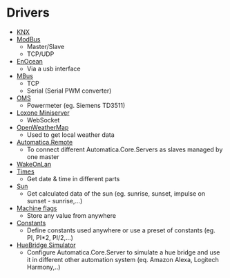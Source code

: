 ﻿# Drivers

* [KNX](knx/index.md)
* [ModBus](modbus/index.md)
    * Master/Slave
    * TCP/UDP
* [EnOcean](enocean/index.md)
    * Via a usb interface
* [MBus](mbus/index.md)
    * TCP
    * Serial (Serial PWM converter)
* [OMS](mbus/index.md) 
    * Powermeter (eg. Siemens TD3511)
* [Loxone Miniserver](loxone/index.md)
    * WebSocket
* [OpenWeatherMap](openweathermap/index.md)
    * Used to get local weather data
* [Automatica.Remote](automatica-remote/index.md)
    * To connect different Automatica.Core.Servers as slaves managed by one master
* [WakeOnLan](wakeonlan/index.md)
* [Times](times/index.md)
    * Get date & time in different parts
* [Sun](times/index.md)
    * Get calculated data of the sun (eg. sunrise, sunset, impulse on sunset - sunrise,...)
* [Machine flags](machineflags/index.md)
    * Store any value from anywhere
* [Constants](constants/index.md)
    * Define constants used anywhere or use a preset of constants (eg. PI, PI*2, PI/2,...)
* [HueBridge Simulator](huebridge/index.md)
    * Configure Automatica.Core.Server to simulate a hue bridge and use it in different other automation system (eq. Amazon Alexa, Logitech Harmony,..)
